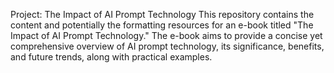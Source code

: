 Project: The Impact of AI Prompt Technology
This repository contains the content and potentially the formatting resources for an e-book titled "The Impact of AI Prompt Technology." The e-book aims to provide a concise yet comprehensive overview of AI prompt technology, its significance, benefits, and future trends, along with practical examples.
